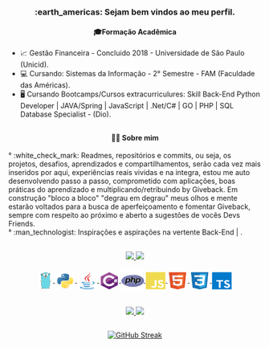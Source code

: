            
   <div align="center">
   <h3>​:earth_americas:  Sejam bem vindos ao meu perfil.</h3>
    <h4> 🎓Formação Acadêmica </h4>
   <div align="left">
    
   - :chart_with_upwards_trend: Gestão Financeira - Concluido 2018 - Universidade de São Paulo (Unicid).
   - :computer: Cursando: Sistemas da Informação - 2° Semestre - FAM (Faculdade das Américas).
   - :desktop_computer: Cursando Bootcamps/Cursos extracurriculures: Skill Back-End Python Developer | JAVA/Spring | JavaScript | .Net/C# | GO | PHP | SQL Database     Specialist - (Dio).
   ##
  <div align="center"> 
  <h4>👩‍💻 Sobre mim</h4>
  <div align="left">
   ° :white_check_mark:  Readmes, repositórios e commits, ou seja, os projetos, desafios, aprendizados e compartilhamentos, serão cada vez mais inseridos por aqui, experiências reais vividas e na integra, estou me auto desenvolvendo passo a passo, comprometido com aplicações, boas práticas do aprendizado e multiplicando/retribuindo by Giveback. Em construção "bloco a bloco" "degrau em degrau" meus olhos e mente estarão voltados para a busca de aperfeiçoamento e fomentar Giveback, sempre com respeito ao próximo e aberto a sugestões de vocês Devs Friends.
  <div align="left">
    ° :man_technologist:  Inspirações e aspirações na vertente Back-End | . 
             
  ##
<div align="center">
<p>
<div align="center">
<div align="center">
  <a href="https://github.com/ARLY-LC-JUNIOR">
  <img height="180em" src="https://github-readme-stats.vercel.app/api?username=ARLY-LC-JUNIOR&show_icons=true&theme=vue-dark&show&include_all_commits=true&count_private=true"/>
  <img height="180em" src="https://github-readme-stats.vercel.app/api/top-langs/?username=ARLY-LC-JUNIOR&layout=compact&langs_count=7&theme=vue-dark&show"/>
</div>

 <div>
</div>
<div style="display: inline_block"><br>
<img align="center" alt="ARLY-Go" height="35" width="30" src="https://raw.githubusercontent.com/devicons/devicon/master/icons/go/go-original.svg">
<img align="center" alt="ARLY-Python" height="35" width="40" src="https://raw.githubusercontent.com/devicons/devicon/master/icons/python/python-original.svg">
<img align="center" alt="ARLY-java" height="35" width="40" src="https://raw.githubusercontent.com/devicons/devicon/master/icons/java/java-original.svg">
<img align="center" alt="ARLY-Csharp" height="35" width="40" src="https://raw.githubusercontent.com/devicons/devicon/master/icons/csharp/csharp-original.svg">
<img align="center" alt="ARLY-PHP" height="45" width="45" src="https://raw.githubusercontent.com/devicons/devicon/master/icons/php/php-original.svg">
<img align="center" alt="ARLY-Js" height="35" width="40"src="https://raw.githubusercontent.com/devicons/devicon/master/icons/javascript/javascript-plain.svg">
<img align="center" alt="ARLY-HTML" height="35" width="40" src="https://raw.githubusercontent.com/devicons/devicon/master/icons/html5/html5-original.svg">
<img align="center" alt="ARLY-CSS" height="35" width="40" src="https://raw.githubusercontent.com/devicons/devicon/master/icons/css3/css3-original.svg">
<img align="center" alt="ARLY-Ts" height="35" width="40" src="https://raw.githubusercontent.com/devicons/devicon/master/icons/typescript/typescript-plain.svg">

##
<a href = "mailto:arly.lcj@gmail.com"><img src="https://img.shields.io/badge/-Gmail-%23333?style=for-the-badge&logo=gmail&logoColor=blue" destino ="_blank">
<a href="https://www.linkedin.com/in/arly-júnior-a2ab49182" target="_blank"><img src="https://img.shields.io/badge/-LinkedIn-%230077B5?style=for-the-badge&logo=linkedin&logoColor=white" target="_blank"></a> 
</a>
##
[![GitHub Streak](https://streak-stats.demolab.com?user=ARLY-LC-JUNIOR&theme=vue-dark&hide_border=falso&border_radius=5.7&locale=pt-br&date_format=j%2Fn%5B%2FY%5D&mode=daily)](https://git.io/streak-stats)
